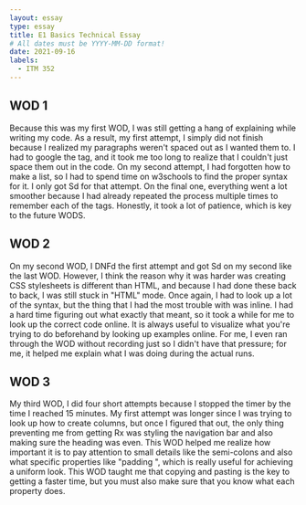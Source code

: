 ```yaml
---
layout: essay
type: essay
title: E1 Basics Technical Essay
# All dates must be YYYY-MM-DD format!
date: 2021-09-16
labels:
  - ITM 352
---
```

<h2>WOD 1</h2>
Because this was my first WOD, I was still getting a hang of explaining while writing my code. As a result, my first attempt, I simply did not finish because I realized my paragraphs weren't spaced out as I wanted them to. I had to google the tag, and it took me too long to realize that I couldn't just space them out in the code. On my second attempt, I had forgotten how to make a list, so I had to spend time on w3schools to find the proper syntax for it. I only got Sd for that attempt. On the final one, everything went a lot smoother because I had already repeated the process multiple times to remember each of the tags. Honestly, it took a lot of patience, which is key to the future WODS.

<h2>WOD 2</h2>
On my second WOD, I DNFd the first attempt and got Sd on my second like the last WOD. However, I think the reason why it was harder was creating CSS stylesheets is different than HTML, and because I had done these back to back, I was still stuck in "HTML" mode. Once again, I had to look up a lot of the syntax, but the thing that I had the most trouble with was inline. I had a hard time figuring out what exactly that meant, so it took a while for me to look up the correct code online. It is always useful to visualize what you're trying to do beforehand by looking up examples online. For me, I even ran through the WOD without recording just so I didn't have that pressure; for me, it helped me explain what I was doing during the actual runs.

<h2>WOD 3</h2>
My third WOD, I did four short attempts because I stopped the timer by the time I reached 15 minutes. My first attempt was longer since I was trying to look up how to create columns, but once I figured that out, the only thing preventing me from getting Rx was styling the navigation bar and also making sure the heading was even. This WOD helped me realize how important it is to pay attention to small details like the semi-colons and also what specific properties like "padding ", which is really useful for achieving a uniform look. This WOD taught me that copying and pasting is the key to getting a faster time, but you must also make sure that you know what each property does. 
